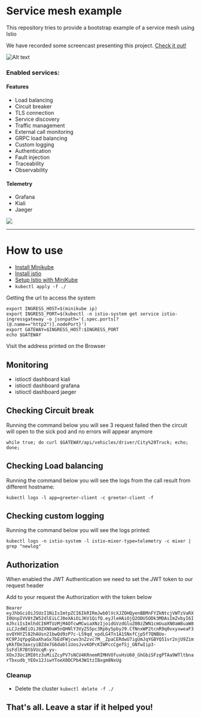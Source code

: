 # Service mesh example

This repository tries to provide a bootstrap example of a service mesh using Istio

We have recorded some screencast presenting this project. [Check it out!](https://dzone.com/articles/programming-microservices-communication-with-istio-state)

![Alt text](mesh-arch.png?raw=true "microservices architecture")

### Enabled services:
#### Features
- Load balancing
- Circuit breaker
- TLS connection
- Service discovery
- Traffic management 
- External call monitoring
- GRPC load balancing
- Custom logging 
- Authentication
- Fault injection
- Traceability 
- Observability 

#### Telemetry 
- Grafana
- Kiali
- Jaeger 

<a href="https://www.buymeacoffee.com/apssouza"><img src="https://miro.medium.com/max/654/1*rQv8JgstmK0juxP-Kb4IGg.jpeg"></a>

---




# How to use
* [Install Minikube](https://kubernetes.io/docs/tasks/tools/install-minikube/) 
* [Install istio](https://istio.io/v1.4/docs/setup/getting-started/) 
* [Setup Istio with MiniKube](https://istio.io/v1.4/docs/setup/platform-setup/minikube/)
* `kubectl apply -f ./`


Getting the url to access the system
```
export INGRESS_HOST=$(minikube ip)
export INGRESS_PORT=$(kubectl -n istio-system get service istio-ingressgateway -o jsonpath='{.spec.ports[?(@.name=="http2")].nodePort}')
export GATEWAY=$INGRESS_HOST:$INGRESS_PORT
echo $GATEWAY
```

Visit the address printed on the Browser
 
## Monitoring

* istioctl dashboard kiali
* istioctl dashboard grafana
* istioctl dashboard jaeger

## Checking Circuit break
Running the command below you will see 3 request failed 
then the circuit will  open to the sick pod and no errors will appear anymore

`while true; do curl $GATEWAY/api/vehicles/driver/City%20Truck; echo; done;`

## Checking Load balancing
Running the command below you will see the logs from the call result from different hostname:

`kubectl logs -l app=greeter-client -c greeter-client -f`

## Checking custom logging 
Running the command below you will see the logs printed:

``kubectl logs -n istio-system -l istio-mixer-type=telemetry -c mixer | grep "newlog" ``


## Authorization 
When enabled the JWT Authentication we need to set the JWT token to our request header

Add to your request the Authorization with the token below
 
``Bearer eyJhbGciOiJSUzI1NiIsImtpZCI6IkRIRmJwb0lVcXJZOHQyenBBMnFYZkNtcjVWTzVaRXI0UnpIVV8tZW52dlEiLCJ0eXAiOiJKV1QifQ.eyJleHAiOjQ2ODU5ODk3MDAsImZvbyI6ImJhciIsImlhdCI6MTUzMjM4OTcwMCwiaXNzIjoidGVzdGluZ0BzZWN1cmUuaXN0aW8uaW8iLCJzdWIiOiJ0ZXN0aW5nQHNlY3VyZS5pc3Rpby5pbyJ9.CfNnxWP2tcnR9q0vxyxweaF3ovQYHYZl82hAUsn21bwQd9zP7c-LS9qd_vpdLG4Tn1A15NxfCjp5f7QNBUo-KC9PJqYpgGbaXhaGx7bEdFWjcwv3nZzvc7M__ZpaCERdwU7igUmJqYGBYQ51vr2njU9ZimyKkfDe3axcyiBZde7G6dabliUosJvvKOPcKIWPccCgefSj_GNfwIip3-SsFdlR7BtbVUcqR-yv-XOxJ3Uc1MI0tz3uMiiZcyPV7sNCU4KRnemRIMHVOfuvHsU60_GhGbiSFzgPTAa9WTltbnarTbxudb_YEOx12JiwYToeX0DCPb43W1tzIBxgm8NxUg``

### Cleanup

* Delete the cluster
``kubectl delete -f ./``

## That's all. Leave a star if it helped you!
 
